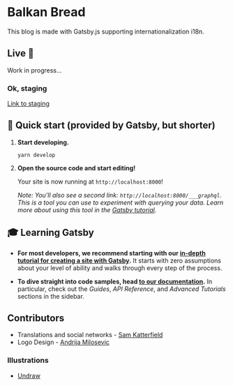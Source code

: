 # Balkan Bread

This blog is made with Gatsby.js supporting internationalization i18n.

## Live 💫
Work in progress...

### Ok, staging
[Link to staging](https://hopeful-gates-0a8969.netlify.app/)

## 🚀 Quick start (provided by Gatsby, but shorter)

1.  **Start developing.**

    ```shell
    yarn develop
    ```

2.  **Open the source code and start editing!**

    Your site is now running at `http://localhost:8000`!

    _Note: You'll also see a second link: _`http://localhost:8000/___graphql`_. This is a tool you can use to experiment with querying your data. Learn more about using this tool in the [Gatsby tutorial](https://www.gatsbyjs.com/tutorial/part-five/#introducing-graphiql)._

## 🎓 Learning Gatsby

- **For most developers, we recommend starting with our [in-depth tutorial for creating a site with Gatsby](https://www.gatsbyjs.com/tutorial/).** It starts with zero assumptions about your level of ability and walks through every step of the process.

- **To dive straight into code samples, head [to our documentation](https://www.gatsbyjs.com/docs/).** In particular, check out the _Guides_, _API Reference_, and _Advanced Tutorials_ sections in the sidebar.

## Contributors

- Translations and social networks - [Sam Katterfield](https://www.upwork.com/o/profiles/users/~01bffa8eb8c8cea476/)
- Logo Design - [Andrija Milosevic](https://andrejamilosevic.myportfolio.com/)

### Illustrations

- [Undraw](https://undraw.co/)